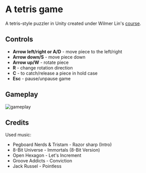 # A tetris game

A tetris-style puzzler in Unity created under Wilmer Lin's [course](https://www.udemy.com/course/make-a-tetris-style-puzzler-in-unity/).

## Controls

 - **Arrow left/right or A/D** - move piece to the left/right
 - **Arrow down/S** - move piece down
 - **Arrow up/W** - rotate piece
 - **R** - change rotation direction
 - **C** - to catch/release a piece in hold case
 - **Esc** - pause/unpause game

## Gameplay

![gameplay](Docs/images/gameplay.gif)

## Credits

Used music:
 - Pegboard Nerds & Tristam - Razor sharp (Intro)
 - 8-Bit Universe - Immortals (8-Bit Version)
 - Open Hexagon - Let's Increment
 - Groove Addicts - Conviction
 - Jack Russel - Pointless
